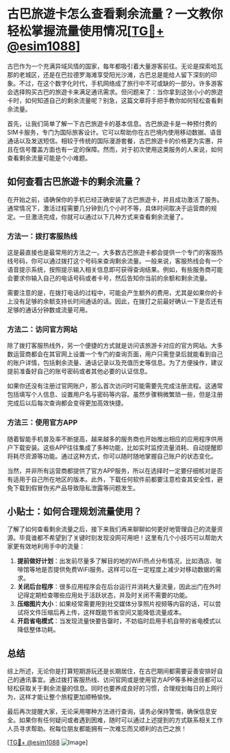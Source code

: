 # 古巴旅遊卡怎么查看剩余流量？一文教你轻松掌握流量使用情况[[TG💪+ @esim1088](https://t.me/s/esim1088)]

古巴作为一个充满异域风情的国家，每年都吸引着大量游客前往。无论是探索哈瓦那的老城区，还是在巴拉德罗海滩享受阳光沙滩，古巴总是能给人留下深刻的印象。不过，在这个数字化时代，手机网络成了旅行中不可或缺的一部分。许多游客会选择购买古巴的旅遊卡来满足通讯需求。但问题来了：当你拿到这张小小的旅遊卡时，如何知道自己的剩余流量呢？别急，这篇文章将手把手教你如何轻松查看剩余流量。

首先，让我们简单了解一下古巴旅遊卡的基本信息。古巴旅遊卡是一种预付费的SIM卡服务，专门为国际旅客设计。它可以帮助你在古巴境内使用移动数据、语音通话以及发送短信。相较于传统的国际漫游套餐，古巴旅遊卡的价格更为实惠，并且在信号覆盖方面也有一定的保障。然而，对于初次使用这类服务的人来说，如何查看剩余流量可能是个小难题。

## 如何查看古巴旅遊卡的剩余流量？

在开始之前，请确保你的手机已经正确安装了古巴旅遊卡，并且成功激活了服务。通常情况下，激活过程需要几分钟到几个小时不等，具体时间取决于运营商的规定。一旦激活完成，你就可以通过以下几种方式来查看剩余流量了。

### 方法一：拨打客服热线

这是最直接也是最常用的方法之一。大多数古巴旅遊卡都会提供一个专门的客服热线号码，你可以通过拨打这个号码来查询剩余流量。一般来说，客服热线会有一个语音提示系统，按照提示输入相关信息即可获得查询结果。例如，有些服务商可能会要求你输入自己的电话号码或者卡号，然后告知你当前的余额和剩余流量。

需要注意的是，在拨打电话的过程中，可能会产生额外的费用，尤其是如果你的卡上没有足够的余额支持长时间通话的话。因此，在拨打之前最好确认一下是否还有足够的通话分钟数或流量可用。

### 方法二：访问官方网站

除了拨打客服热线外，另一个便捷的方式就是访问该旅游卡对应的官方网站。大多数运营商都会在其官网上设置一个专门的查询页面，用户只需登录后就能看到自己的账户详情，包括剩余流量、通话记录以及充值历史等信息。为了方便操作，建议提前准备好自己的账号密码或者其他必要的认证信息。

如果你还没有注册过官网账户，那么首次访问时可能需要先完成注册流程。这通常包括填写个人信息、设置用户名与密码等内容。虽然步骤稍微繁琐一些，但是注册完成后以后每次查询都会变得更加高效快捷。

### 方法三：使用官方APP

随着智能手机普及率不断提高，越来越多的服务商也开始推出相应的应用程序供用户下载安装。这些APP往往集成了多种功能，比如实时监控流量消耗、自动提醒即将耗尽资源等功能。通过这种方式，你可以随时随地掌握自己账户的状态变化。

当然，并非所有运营商都提供了官方APP服务，所以在选择时一定要仔细核对是否有适用于自己所在地区的版本。此外，下载任何软件前都要注意检查其安全性，避免下载到假冒伪劣产品导致隐私泄露等问题发生。

## 小贴士：如何合理规划流量使用？

了解了如何查看剩余流量之后，接下来我们再来聊聊如何更好地管理自己的流量资源。毕竟谁都不希望到了关键时刻发现没网可用吧！这里有几个小技巧可以帮助大家更有效地利用手中的流量：

1. **提前做好计划**：出发前尽量多了解目的地的WiFi热点分布情况，比如酒店、咖啡馆等地是否提供免费WiFi服务。这样可以在一定程度上减少对移动数据的需求。
2. **关闭后台程序**：很多应用程序会在后台运行并消耗大量流量，因此出门在外时记得定期检查哪些应用处于活跃状态，并及时关闭不需要的功能。
3. **压缩图片大小**：如果经常需要用到社交媒体分享照片视频等内容的话，可以尝试将文件压缩后再上传，这样既能节省空间又能降低流量成本。
4. **开启省电模式**：当发现流量快要告罄时，不妨临时启用手机自带的省电模式以降低整体功耗。

## 总结

综上所述，无论你是打算短期游玩还是长期居住，在古巴期间都需要妥善安排好自己的通讯事宜。通过拨打客服热线、访问官网或是使用官方APP等多种途径都可以轻松获取关于剩余流量的信息。同时也要养成良好的习惯，合理规划每日的上网行为，这样才能让整个旅程更加顺畅愉快。

最后再次提醒大家，无论采用哪种方法进行查询，请务必保持警惕，确保信息安全。如果你有任何疑问或者遇到困难，随时可以通过上述提到的方式联系相关工作人员寻求帮助。祝每位朋友都能拥有一次难忘而又顺利的古巴之旅！

[[TG💪+ @esim1088](https://t.me/s/esim1088) ![Image](https://i.postimg.cc/4NQfJmqS/Snipaste-2025-05-13-00-14-12.png)]
